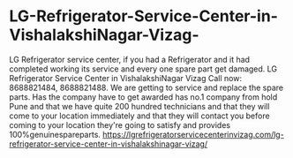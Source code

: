 # LG-Refrigerator-Service-Center-in-VishalakshiNagar-Vizag-
LG Refrigerator service center, if you had a Refrigerator and it had completed working its service and every one spare part get damaged. LG Refrigerator Service Center in VishalakshiNagar Vizag  Call now: 8688821484, 8688821488.  We are getting to service and replace the spare parts. Has the company have to get awarded has no.1 company from hold Pune and that we have quite 200 hundred technicians and that they will come to your location immediately and that they will contact you before coming to your location they're going to satisfy and provides 100%genuinespareparts.          https://lgrefrigeratorservicecenterinvizag.com/lg-refrigerator-service-center-in-vishalakshinagar-vizag/
